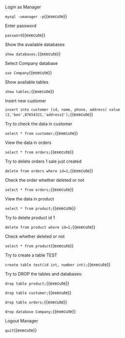Login as Manager

`mysql -umanager -p`{{execute}}

Enter password

`password`{{execute}}

Show the available databases

`show databases;`{{execute}}

Select Company database

`use Company`{{execute}}

Show available tables

`show tables;`{{execute}}

Insert new customer

`insert into customer (id, name, phone, address) value (2,'ben',87654321,'address2');`{{execute}}

Try to check the data in customer

`select * from customer;`{{execute}}

View the data in orders

`select * from orders;`{{execute}}

Try to delete orders 1 sale just created

`delete from orders where id=1;`{{execute}}

Check the order whether deleted or not

`select * from orders;`{{execute}}

View the data in product

`select * from product;`{{execute}}

Try to delete product id 1

`delete from product where id=1;`{{execute}}

Check whether deleted or not

`select * from product`{{execute}}

Try to create a table TEST

`create table test(id int, number int);`{{execute}}

Try to DROP the tables and databases:

`drop table product;`{{execute}}

`drop table customer;`{{execute}}

`drop table orders;`{{execute}}

`drop database Company;`{{execute}}

Logout Manager

`quit`{{execute}}
